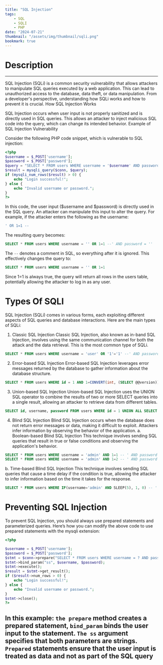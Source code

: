 ```yaml
---
title: "SQL Injection"
tags:
    - SQL
    - SQLI
    - PHP
date: "2024-07-21"
thumbnail: "/assets/img/thumbnail/sqli.png"
bookmark: true
---
```


# Description
---
SQL Injection (SQLi) is a common security vulnerability that allows attackers to manipulate SQL queries executed by a web application. This can lead to unauthorized access to the database, data theft, or data manipulation. From a developer's perspective, understanding how SQLi works and how to prevent it is crucial.
How SQL Injection Works

SQL Injection occurs when user input is not properly sanitized and is directly used in SQL queries. This allows an attacker to inject malicious SQL code into the query, which can change its intended behavior.
Example of SQL Injection Vulnerability

Consider the following PHP code snippet, which is vulnerable to SQL injection:
```php
<?php
$username = $_POST['username'];
$password = $_POST['password'];
$query = "SELECT * FROM users WHERE username = '$username' AND password = '$password'";
$result = mysqli_query($conn, $query);
if (mysqli_num_rows($result) > 0) {
    echo "Login successful!";
} else {
    echo "Invalid username or password.";
}
?>
```
In this code, the user input ($username and $password) is directly used in the SQL query. An attacker can manipulate this input to alter the query. For example, if the attacker enters the following as the username:
```sql
' OR 1=1 --
```
The resulting query becomes:
```sql
SELECT * FROM users WHERE username = '' OR 1=1 --' AND password = ''
```
The `--` denotes a comment in SQL, so everything after it is ignored. This effectively changes the query to:
```sql
SELECT * FROM users WHERE username = '' OR 1=1
```
Since 1=1 is always true, the query will return all rows in the users table, potentially allowing the attacker to log in as any user.


# Types Of SQLI
SQL Injection (SQLi) comes in various forms, each exploiting different aspects of SQL queries and database interactions. Here are the main types of SQLi:
1. Classic SQL Injection
Classic SQL Injection, also known as in-band SQL Injection, involves using the same communication channel for both the attack and the data retrieval. This is the most common type of SQLi.
```sql
SELECT * FROM users WHERE username = 'user' OR '1'='1' --' AND password = 'pass';
```
2. Error-based SQL Injection
Error-based SQL Injection leverages error messages returned by the database to gather information about the database structure.
```sql
SELECT * FROM users WHERE id = 1 AND 1=CONVERT(int, (SELECT @@version));
```
3. Union-based SQL Injection
Union-based SQL Injection uses the UNION SQL operator to combine the results of two or more SELECT queries into a single result, allowing an attacker to retrieve data from different tables.
```sql
SELECT id, username, password FROM users WHERE id = 1 UNION ALL SELECT NULL, version(), NULL;
```
4. Blind SQL Injection
Blind SQL Injection occurs when the database does not return error messages or data, making it difficult to exploit. Attackers infer information by observing the behavior of the application.
a. Boolean-based Blind SQL Injection
This technique involves sending SQL queries that result in true or false conditions and observing the application's behavior.
```sql
SELECT * FROM users WHERE username = 'admin' AND 1=1 -- ' AND password = 'pass';
SELECT * FROM users WHERE username = 'admin' AND 1=2 -- ' AND password = 'pass';
```
b. Time-based Blind SQL Injection
This technique involves sending SQL queries that cause a time delay if the condition is true, allowing the attacker to infer information based on the time it takes for the response.
```sql
SELECT * FROM users WHERE IF(username='admin' AND SLEEP(5), 1, 0) -- ' AND password = 'pass';
```
# Preventing SQL Injection

To prevent SQL Injection, you should always use prepared statements and parameterized queries. Here’s how you can modify the above code to use prepared statements with the mysqli extension:
```php
<?php

$username = $_POST['username'];
$password = $_POST['password'];
$stmt = $conn->prepare("SELECT * FROM users WHERE username = ? AND password = ?");
$stmt->bind_param("ss", $username, $password);
$stmt->execute();
$result = $stmt->get_result();
if ($result->num_rows > 0) {
    echo "Login successful!";
} else {
    echo "Invalid username or password.";
}
$stmt->close();
?>
```
In this example:
`the prepare` method creates a prepared statement,
`bind_param` binds the user input to the statement.
`The ss` argument specifies that both parameters are strings.
`Prepared` statements ensure that the user input is treated as data and not as part of the SQL query
---